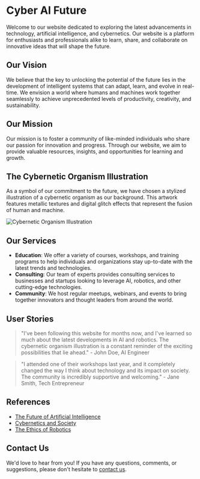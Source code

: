 <!--font:Playfair Display-->

# Cyber AI Future

Welcome to our website dedicated to exploring the latest advancements in technology, artificial intelligence, and cybernetics. Our website is a platform for enthusiasts and professionals alike to learn, share, and collaborate on innovative ideas that will shape the future.

## Our Vision

We believe that the key to unlocking the potential of the future lies in the development of intelligent systems that can adapt, learn, and evolve in real-time. We envision a world where humans and machines work together seamlessly to achieve unprecedented levels of productivity, creativity, and sustainability.

## Our Mission

Our mission is to foster a community of like-minded individuals who share our passion for innovation and progress. Through our website, we aim to provide valuable resources, insights, and opportunities for learning and growth.

## The Cybernetic Organism Illustration

As a symbol of our commitment to the future, we have chosen a stylized illustration of a cybernetic organism as our background. This artwork features metallic textures and digital glitch effects that represent the fusion of human and machine.

![Cybernetic Organism Illustration](#)

## Our Services

- **Education**: We offer a variety of courses, workshops, and training programs to help individuals and organizations stay up-to-date with the latest trends and technologies.
- **Consulting**: Our team of experts provides consulting services to businesses and startups looking to leverage AI, robotics, and other cutting-edge technologies.
- **Community**: We host regular meetups, webinars, and events to bring together innovators and thought leaders from around the world.

## User Stories

> "I've been following this website for months now, and I've learned so much about the latest developments in AI and robotics. The cybernetic organism illustration is a constant reminder of the exciting possibilities that lie ahead." - John Doe, AI Engineer

> "I attended one of their workshops last year, and it completely changed the way I think about technology and its impact on society. The community is incredibly supportive and welcoming." - Jane Smith, Tech Entrepreneur

## References

- [The Future of Artificial Intelligence](#)
- [Cybernetics and Society](#)
- [The Ethics of Robotics](#)

## Contact Us

We'd love to hear from you! If you have any questions, comments, or suggestions, please don't hesitate to [contact us](#).

<!--

Write me content for website with wallpaper which alt text is:

"A stylized illustration of a cybernetic organism, with metallic textures and digital glitch effects."

The name/title of the page should not be 1:1 copy of the alt text but rather a real content of the website which is using this wallpaper.

- Use markdown format 
- Start with heading
- Heading should be short and concise
- The content should look like a real website 
- The website should not be about the wallpaper, wallpaper is just a related background
- Heading should be contain work "wallpaper" or "background"
- Include real sections like references, contact, user stories, etc. use things relevant to the page purpose.
- Feel free to use structure like headings, bullets, numbering, blockquotes, paragraphs, horizontal lines, etc.
- You can use formatting like bold or _italic_
- You can include UTF-8 emojis
- Links should be only #hash anchors (and you can refer to the document itself)
- Do not include images


---


# Cybernetic Organism Wallpaper for Futuristic Websites

Welcome to our futuristic website where we explore the latest advancements in technology, artificial intelligence, and cybernetics. Our website aims to provide a platform for enthusiasts and professionals alike to learn, share, and collaborate on innovative ideas that will shape the future.

## Our Vision

We envision a world where humans and machines work together seamlessly to achieve unprecedented levels of productivity, creativity, and sustainability. We believe that the key to unlocking this potential lies in the development of intelligent systems that can adapt, learn, and evolve in real-time.

## Our Mission

Our mission is to foster a community of like-minded individuals who share our passion for innovation and progress. Through our website, we aim to provide valuable resources, insights, and opportunities for learning and growth.

## Our Wallpaper

As a symbol of our commitment to the future, we have chosen a stylized illustration of a cybernetic organism as our website background. This wallpaper features metallic textures and digital glitch effects that represent the fusion of human and machine.

![Cybernetic Organism Wallpaper](#)

## Our Services

- **Education**: We offer a variety of courses, workshops, and training programs to help individuals and organizations stay up-to-date with the latest trends and technologies.
- **Consulting**: Our team of experts provides consulting services to businesses and startups looking to leverage AI, robotics, and other cutting-edge technologies.
- **Community**: We host regular meetups, webinars, and events to bring together innovators and thought leaders from around the world.

## User Stories

> "I've been following this website for months now, and I've learned so much about the latest developments in AI and robotics. The wallpaper is a constant reminder of the exciting possibilities that lie ahead." - John Doe, AI Engineer

> "I attended one of their workshops last year, and it completely changed the way I think about technology and its impact on society. The community is incredibly supportive and welcoming." - Jane Smith, Tech Entrepreneur

## References

- [The Future of Artificial Intelligence](#)
- [Cybernetics and Society](#)
- [The Ethics of Robotics](#)

## Contact Us

We'd love to hear from you! If you have any questions, comments, or suggestions, please don't hesitate to [contact us](#).


---


Heading should not include word "wallpaper". The website should not be about the wallpaper itself, wallpaper is just a related background, rewrite whole content.


---


# Exploring the Future of Cybernetics and Artificial Intelligence

Welcome to our website dedicated to exploring the latest advancements in technology, artificial intelligence, and cybernetics. Our website is a platform for enthusiasts and professionals alike to learn, share, and collaborate on innovative ideas that will shape the future.

## Our Vision

We believe that the key to unlocking the potential of the future lies in the development of intelligent systems that can adapt, learn, and evolve in real-time. We envision a world where humans and machines work together seamlessly to achieve unprecedented levels of productivity, creativity, and sustainability.

## Our Mission

Our mission is to foster a community of like-minded individuals who share our passion for innovation and progress. Through our website, we aim to provide valuable resources, insights, and opportunities for learning and growth.

## The Cybernetic Organism Illustration

As a symbol of our commitment to the future, we have chosen a stylized illustration of a cybernetic organism as our background. This artwork features metallic textures and digital glitch effects that represent the fusion of human and machine.

![Cybernetic Organism Illustration](#)

## Our Services

- **Education**: We offer a variety of courses, workshops, and training programs to help individuals and organizations stay up-to-date with the latest trends and technologies.
- **Consulting**: Our team of experts provides consulting services to businesses and startups looking to leverage AI, robotics, and other cutting-edge technologies.
- **Community**: We host regular meetups, webinars, and events to bring together innovators and thought leaders from around the world.

## User Stories

> "I've been following this website for months now, and I've learned so much about the latest developments in AI and robotics. The cybernetic organism illustration is a constant reminder of the exciting possibilities that lie ahead." - John Doe, AI Engineer

> "I attended one of their workshops last year, and it completely changed the way I think about technology and its impact on society. The community is incredibly supportive and welcoming." - Jane Smith, Tech Entrepreneur

## References

- [The Future of Artificial Intelligence](#)
- [Cybernetics and Society](#)
- [The Ethics of Robotics](#)

## Contact Us

We'd love to hear from you! If you have any questions, comments, or suggestions, please don't hesitate to [contact us](#).

-->
